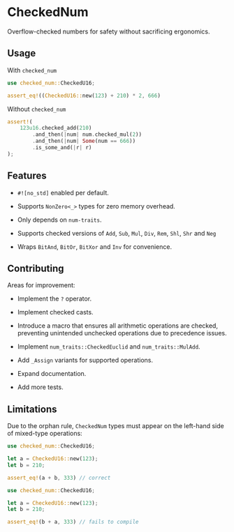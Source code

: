 # CheckedNum

Overflow-checked numbers for safety without sacrificing ergonomics.

## Usage

With `checked_num`

```rust
use checked_num::CheckedU16;

assert_eq!((CheckedU16::new(123) + 210) * 2, 666)
```

Without `checked_num`

```rust
assert!(
    123u16.checked_add(210)
        .and_then(|num| num.checked_mul(2))
        .and_then(|num| Some(num == 666))
        .is_some_and(|r| r)
);
```

## Features

- `#![no_std]` enabled per default.

- Supports `NonZero<_>` types for zero memory overhead.

- Only depends on `num-traits`.

- Supports checked versions of `Add`, `Sub`, `Mul`, `Div`, `Rem`, `Shl`, `Shr` and `Neg` 

- Wraps `BitAnd`, `BitOr`, `BitXor` and `Inv` for convenience.

## Contributing

Areas for improvement:

- Implement the `?` operator.

- Implement checked casts.

- Introduce a macro that ensures all arithmetic operations are checked,
  preventing unintended unchecked operations due to precedence issues.

- Implement `num_traits::CheckedEuclid` and `num_traits::MulAdd`.

- Add `_Assign` variants for supported operations.

- Expand documentation.

- Add more tests.

## Limitations

Due to the orphan rule, `CheckedNum` types must appear on the left-hand side of mixed-type operations:

```rust
use checked_num::CheckedU16;

let a = CheckedU16::new(123);
let b = 210;

assert_eq!(a + b, 333) // correct
```

```rust
use checked_num::CheckedU16;

let a = CheckedU16::new(123);
let b = 210;

assert_eq!(b + a, 333) // fails to compile
```
